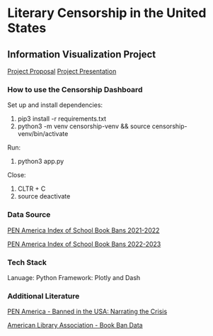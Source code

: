 # Literary Censorship in the United States
## Information Visualization Project

[Project Proposal](https://drive.google.com/file/d/1pN6PEiEg98IITE4-kK9jr2LfjAmglOwo/view?usp=sharing)
[Project Presentation](https://docs.google.com/presentation/d/1OJH0K7wPPqI_U1BCfGnXH3rBePtj76OPgim4mtYC5CA/edit?usp=sharing)

### How to use the Censorship Dashboard
Set up and install dependencies:

1. pip3 install -r requirements.txt
2. python3 -m venv censorship-venv && source censorship-venv/bin/activate

Run:
1. python3 app.py

Close:
1. CLTR + C
2. source deactivate

### Data Source
[PEN America Index of School Book Bans 2021-2022](https://pen.org/banned-book-list-2021-2022/?)

[PEN America Index of School Book Bans 2022-2023](https://pen.org/2023-banned-book-list/)

### Tech Stack
Lanuage:  Python
Framework:  Plotly and Dash

### Additional Literature
[PEN America - Banned in the USA: Narrating the Crisis](https://pen.org/report/narrating-the-crisis/)

[American Library Association - Book Ban Data](https://www.ala.org/advocacy/bbooks/book-ban-data)

